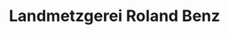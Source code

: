 ---
title: "Landmetzgerei Roland Benz"
url: /ottersheim-bei-landau/landmetzgerei-roland-benz/
shop: Metzgerei
---